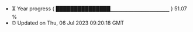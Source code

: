 - ⏳ Year progress { ███████████████▁▁▁▁▁▁▁▁▁▁▁▁▁▁▁ } 51.07 %
- ⏰ Updated on Thu, 06 Jul 2023 09:20:18 GMT

